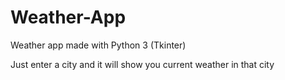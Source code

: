 # Weather-App
Weather app made with Python 3 (Tkinter)


Just enter a city and it will show you current weather in that city
